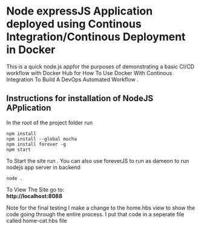 # Node expressJS Application deployed using Continous Integration/Continous Deployment in Docker

This is a quick  node.js appfor the purposes of demonstrating a basic CI/CD workflow with Docker Hub for How To Use Docker With Continous Integration To Build A DevOps Automated Workflow .

## Instructions for installation of NodeJS APplication

In the root of the project folder run 
```
npm install
npm install --global mocha
npm install forever -g
npm start
```

To Start the site run . You can also use foreverJS to run as dameon to run nodejs app server in backend
```
node . 
```
To View The Site go to:  
**http://localhost:8088**

Note for the final testing I make a change to the home.hbs view to show the code going through the entire process. I put that code in a seperate file called home-cat.hbs file
